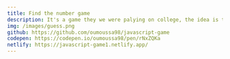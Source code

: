 ```yaml
---
title: Find the number game
description: It's a game they we were palying on college, the idea is to find a random generated number
img: /images/guess.png
github: https://github.com/oumoussa98/javascript-game
codepen: https://codepen.io/oumoussa98/pen/rNxZQKa
netlify: https://javascript-game1.netlify.app/
---
```

